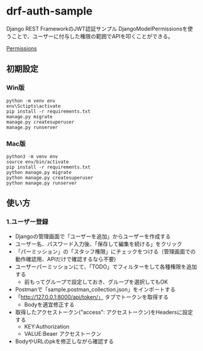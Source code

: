# drf-auth-sample

Django REST FrameworkのJWT認証サンプル
DjangoModelPermissionsを使うことで、ユーザーに付与した権限の範囲でAPIを叩くことができる。

[Permissions](https://www.django-rest-framework.org/api-guide/permissions/)

## 初期設定

### Win版
    python -m venv env
    env\Sctipts\activate
    pip install -r requirements.txt
    manage.py migrate
    manage.py createsuperuser
    manage.py runserver

### Mac版
    python3 -m venv env
    source env/bin/activate
    pip install -r requirements.txt
    python manage.py migrate
    python manage.py createsuperuser
    python manage.py runserver

## 使い方
### 1.ユーザー登録
- Djangoの管理画面で「ユーザーを追加」からユーザーを作成する
- ユーザー名、パスワード入力後、「保存して編集を続ける」をクリック
- 「パーミッション」の「スタッフ権限」にチェックをつける（管理画面での動作確認用、APIだけで確認するなら不要)
- ユーザーパーミッションにて、「TODO」でフィルターをして各種権限を追加する
  - 前もってグループで設定しておき、グループを選択してもOK
- Postmanで「sample.postman_collection.json」をインポートする
- 「http://127.0.0.1:8000/api/token/」 タブでトークンを取得する
  - Bodyを適宜修正する
- 取得したアクセストークン("access": アクセストークン)をHeadersに設定する
  - KEY:Authorization
  - VALUE:Beaer アクセストークン
- BodyやURLのpkを修正しながら確認する

